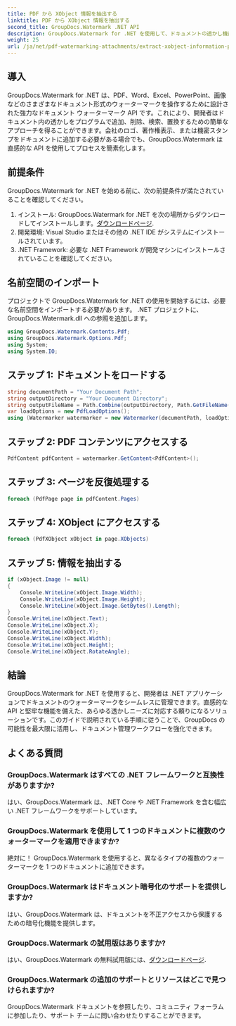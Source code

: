 ```yaml
---
title: PDF から XObject 情報を抽出する
linktitle: PDF から XObject 情報を抽出する
second_title: GroupDocs.Watermark .NET API
description: GroupDocs.Watermark for .NET を使用して、ドキュメントの透かし機能を最大限に活用します。 PDF、Word 文書、画像の透かしをシームレスに管理します。
weight: 25
url: /ja/net/pdf-watermarking-attachments/extract-xobject-information-pdf/
---
```

## 導入
GroupDocs.Watermark for .NET は、PDF、Word、Excel、PowerPoint、画像などのさまざまなドキュメント形式のウォーターマークを操作するために設計された強力なドキュメント ウォーターマーク API です。これにより、開発者はドキュメント内の透かしをプログラムで追加、削除、検索、置換するための簡単なアプローチを得ることができます。会社のロゴ、著作権表示、または機密スタンプをドキュメントに追加する必要がある場合でも、GroupDocs.Watermark は直感的な API を使用してプロセスを簡素化します。
## 前提条件
GroupDocs.Watermark for .NET を始める前に、次の前提条件が満たされていることを確認してください。
1. インストール: GroupDocs.Watermark for .NET を次の場所からダウンロードしてインストールします。[ダウンロードページ](https://releases.groupdocs.com/Watermark/net/).
2. 開発環境: Visual Studio またはその他の .NET IDE がシステムにインストールされています。
3. .NET Framework: 必要な .NET Framework が開発マシンにインストールされていることを確認してください。

## 名前空間のインポート
プロジェクトで GroupDocs.Watermark for .NET の使用を開始するには、必要な名前空間をインポートする必要があります。
.NET プロジェクトに、GroupDocs.Watermark.dll への参照を追加します。
```csharp
using GroupDocs.Watermark.Contents.Pdf;
using GroupDocs.Watermark.Options.Pdf;
using System;
using System.IO;
```
## ステップ 1: ドキュメントをロードする
```csharp
string documentPath = "Your Document Path";
string outputDirectory = "Your Document Directory";
string outputFileName = Path.Combine(outputDirectory, Path.GetFileName(documentPath));
var loadOptions = new PdfLoadOptions();
using (Watermarker watermarker = new Watermarker(documentPath, loadOptions))
```
## ステップ 2: PDF コンテンツにアクセスする
```csharp
PdfContent pdfContent = watermarker.GetContent<PdfContent>();
```
## ステップ 3: ページを反復処理する
```csharp
foreach (PdfPage page in pdfContent.Pages)
```
## ステップ 4: XObject にアクセスする
```csharp
foreach (PdfXObject xObject in page.XObjects)
```
## ステップ 5: 情報を抽出する
```csharp
if (xObject.Image != null)
{
    Console.WriteLine(xObject.Image.Width);
    Console.WriteLine(xObject.Image.Height);
    Console.WriteLine(xObject.Image.GetBytes().Length);
}
Console.WriteLine(xObject.Text);
Console.WriteLine(xObject.X);
Console.WriteLine(xObject.Y);
Console.WriteLine(xObject.Width);
Console.WriteLine(xObject.Height);
Console.WriteLine(xObject.RotateAngle);
```

## 結論
GroupDocs.Watermark for .NET を使用すると、開発者は .NET アプリケーションでドキュメントのウォーターマークをシームレスに管理できます。直感的な API と堅牢な機能を備えた、あらゆる透かしニーズに対応する頼りになるソリューションです。このガイドで説明されている手順に従うことで、GroupDocs の可能性を最大限に活用し、ドキュメント管理ワークフローを強化できます。
## よくある質問
### GroupDocs.Watermark はすべての .NET フレームワークと互換性がありますか?
はい、GroupDocs.Watermark は、.NET Core や .NET Framework を含む幅広い .NET フレームワークをサポートしています。
### GroupDocs.Watermark を使用して 1 つのドキュメントに複数のウォーターマークを適用できますか?
絶対に！ GroupDocs.Watermark を使用すると、異なるタイプの複数のウォーターマークを 1 つのドキュメントに追加できます。
### GroupDocs.Watermark はドキュメント暗号化のサポートを提供しますか?
はい、GroupDocs.Watermark は、ドキュメントを不正アクセスから保護するための暗号化機能を提供します。
### GroupDocs.Watermark の試用版はありますか?
はい、GroupDocs.Watermark の無料試用版には、[ダウンロードページ](https://releases.groupdocs.com/).
### GroupDocs.Watermark の追加のサポートとリソースはどこで見つけられますか?
GroupDocs.Watermark ドキュメントを参照したり、コミュニティ フォーラムに参加したり、サポート チームに問い合わせたりすることができます。